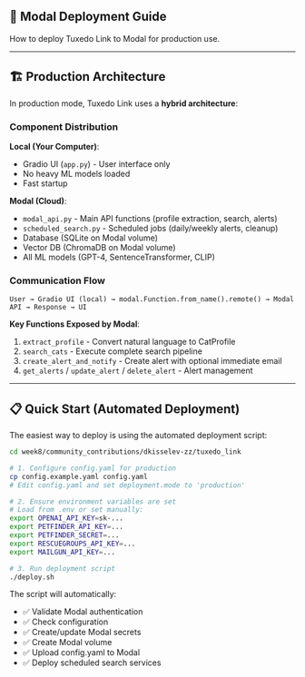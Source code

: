## 🚀 Modal Deployment Guide

How to deploy Tuxedo Link to Modal for production use.

---

## 🏗️ Production Architecture

In production mode, Tuxedo Link uses a **hybrid architecture**:

### Component Distribution

**Local (Your Computer)**:
- Gradio UI (`app.py`) - User interface only
- No heavy ML models loaded
- Fast startup

**Modal (Cloud)**:
- `modal_api.py` - Main API functions (profile extraction, search, alerts)
- `scheduled_search.py` - Scheduled jobs (daily/weekly alerts, cleanup)
- Database (SQLite on Modal volume)
- Vector DB (ChromaDB on Modal volume)
- All ML models (GPT-4, SentenceTransformer, CLIP)

### Communication Flow

```
User → Gradio UI (local) → modal.Function.from_name().remote() → Modal API → Response → UI
```

**Key Functions Exposed by Modal**:
1. `extract_profile` - Convert natural language to CatProfile
2. `search_cats` - Execute complete search pipeline
3. `create_alert_and_notify` - Create alert with optional immediate email
4. `get_alerts` / `update_alert` / `delete_alert` - Alert management

---

## 📋 Quick Start (Automated Deployment)

The easiest way to deploy is using the automated deployment script:

```bash
cd week8/community_contributions/dkisselev-zz/tuxedo_link

# 1. Configure config.yaml for production
cp config.example.yaml config.yaml
# Edit config.yaml and set deployment.mode to 'production'

# 2. Ensure environment variables are set
# Load from .env or set manually:
export OPENAI_API_KEY=sk-...
export PETFINDER_API_KEY=...
export PETFINDER_SECRET=...
export RESCUEGROUPS_API_KEY=...
export MAILGUN_API_KEY=...

# 3. Run deployment script
./deploy.sh
```

The script will automatically:
- ✅ Validate Modal authentication
- ✅ Check configuration
- ✅ Create/update Modal secrets
- ✅ Create Modal volume
- ✅ Upload config.yaml to Modal
- ✅ Deploy scheduled search services